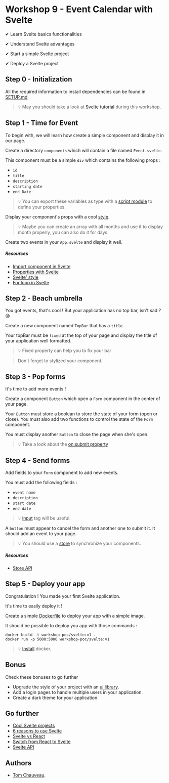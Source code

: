 # Workshop 9 - Event Calendar with Svelte

✔ Learn Svelte basics functionalities

✔ Understand Svelte advantages

✔ Start a simple Svelte project

✔ Deploy a Svelte project

## Step 0 - Initialization

All the required information to install dependencies can be found in [SETUP.md](./SETUP.md)

> :bulb: May you should take a look at [Svelte tutorial](https://svelte.dev/tutorial/basics) during this workshop.

## Step 1 - Time for Event

To begin with, we will learn how create a simple component and display it in our page.

Create a directory `components` which will contain a file named `Event.svelte`.

This component must be a simple `div` which contains the following props :
  - `id`
  - `title`
  - `description`
  - `starting date`
  - `end Date`

> :bulb: You can export these variables as type with a [script module](https://stackoverflow.com/questions/64064506/export-typescript-type-in-svelte-file) to define your properties.

Display your component's props with a cool [style](https://developer.mozilla.org/en-US/docs/Web/CSS).

> :bulb: Maybe you can create an array with all months and use it to display month properly, you can also do it for days.

Create two events in your `App.svelte` and display it well.

##### Resources

- [Import component in Svelte](https://svelte.dev/tutorial/nested-components)
- [Properties with Svelte](https://svelte.dev/tutorial/declaring-props)
- [Svelte' style](https://svelte.dev/tutorial/styling)
- [For loop in Svelte](https://medium.com/@willjohnson.io/how-to-loop-through-a-list-of-data-in-svelte-baaaaf397ec4)

## Step 2 - Beach umbrella

You got events, that's cool ! But your application has no top bar, isn't sad ? 😢

Create a new component named `TopBar` that has a `title`.

Your topBar must be `fixed` at the top of your page and display the title of your application well formatted.

> :bulb: Fixed property can help you to fix your bar 

> Don't forget to stylized your component.

## Step 3 - Pop forms

It's time to add more events !

Create a component `Button` which open a `Form` component in the center of your page.

Your `Button` must store a boolean to store the state of your form (open or close). You must also add two functions to control the state of the `Form` component.

You must display another `Button` to close the page when she's open.

> :bulb: Take a look about the [on:submit property](https://svelte.dev/repl/8eb540552faa4651a398b182fa5cdd48?version=3.24.1)

## Step 4 - Send forms

Add fields to your `Form` component to add new events.

You must add the following fields :
  - `event name`
  - `description`
  - `start date`
  - `end date`

> :bulb: [input](https://developer.mozilla.org/fr/docs/Web/HTML/Element/Input) tag will be useful.

A `button` must appear to cancel the form and another one to submit it. It should add an event to your page.

> :bulb: You should use a [store](https://svelte.dev/tutorial/writable-stores) to synchronize your components.

##### Resources

- [Store API](https://svelte.dev/docs#svelte_store)


## Step 5 - Deploy your app

Congratulation ! You made your first Svelte application.

It's time to easily deploy it !

Create a simple [Dockerfile](https://docs.docker.com/engine/reference/builder/) to deploy your app with a simple image.

It should be possible to deploy you app with those commands :

```
docker build -t workshop-poc/svelte:v1 .
docker run -p 5000:5000 workshop-poc/svelte:v1
```

> :bulb: [Install](https://github.com/PoCInnovation/Workshops/blob/master/software/4.Docker/SETUP.md) docker.

## Bonus

Check these bonuses to go further

- Upgrade the style of your project with an [ui library](https://madewithsvelte.com/ui-library).
- Add a login pages to handle multiple users in your application.
- Create a dark theme for your application.

## Go further

- [Cool Svelte projects](https://madewithsvelte.com/)
- [6 reasons to use Svelte](https://betterprogramming.pub/6-reasons-why-you-should-consider-svelte-for-your-next-project-45b32c92e229)
- [Svelte vs React](https://www.twilio.com/blog/react-svelte-comparing-basics)
- [Switch from React to Svelte](https://blog.logrocket.com/should-you-switch-from-react-to-svelte/)
- [Svelte API](https://svelte.dev/docs#Before_we_begin)

## Authors

- [Tom Chauveau](https://github.com/TomChv).
